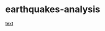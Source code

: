 # earthquakes-analysis
[text](https://www.kaggle.com/datasets/stealthtechnologies/earthquakes-dataset)